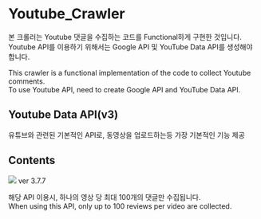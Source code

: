 # Youtube_Crawler
본 크롤러는 Youtube 댓글을 수집하는 코드를 Functional하게 구현한 것입니다.  
Youtube API를 이용하기 위해서는 Google API 및 YouTube Data API를 생성해야 합니다.

This crawler is a functional implementation of the code to collect Youtube comments.  
To use Youtube API, need to create Google API and YouTube Data API.

## Youtube Data API(v3)
유튜브와 관련된 기본적인 API로, 동영상을 업로드하는등 가장 기본적인 기능 제공

## Contents
<img src="https://img.shields.io/badge/Python-3776AB?style=plastic&logo=Python&logoColor=white">
ver 3.7.7

해당 API 이용시, 하나의 영상 당 최대 100개의 댓글만 수집됩니다.  
When using this API, only up to 100 reviews per video are collected.
